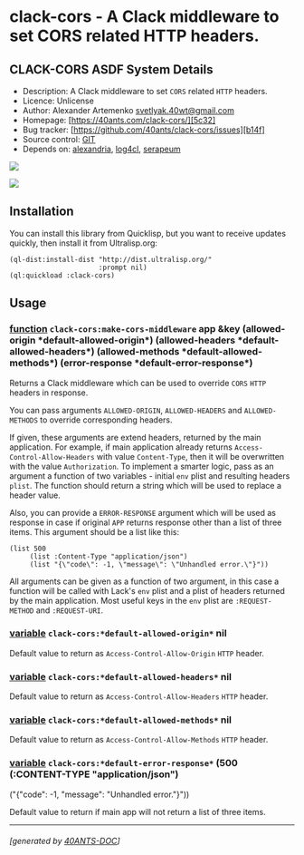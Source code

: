 <a id="x-28CLACK-CORS-DOCS-2FINDEX-3A-40README-2040ANTS-DOC-2FLOCATIVES-3ASECTION-29"></a>

# clack-cors - A Clack middleware to set CORS related HTTP headers.

<a id="clack-cors-asdf-system-details"></a>

## CLACK-CORS ASDF System Details

* Description: A Clack middleware to set `CORS` related `HTTP` headers.
* Licence: Unlicense
* Author: Alexander Artemenko <svetlyak.40wt@gmail.com>
* Homepage: [https://40ants.com/clack-cors/][5c32]
* Bug tracker: [https://github.com/40ants/clack-cors/issues][b14f]
* Source control: [GIT][74db]
* Depends on: [alexandria][8236], [log4cl][7f8b], [serapeum][c41d]

[![](https://github-actions.40ants.com/40ants/clack-cors/matrix.svg?only=ci.run-tests)][1700]

![](http://quickdocs.org/badge/clack-cors.svg)

<a id="x-28CLACK-CORS-DOCS-2FINDEX-3A-3A-40INSTALLATION-2040ANTS-DOC-2FLOCATIVES-3ASECTION-29"></a>

## Installation

You can install this library from Quicklisp, but you want to receive updates quickly, then install it from Ultralisp.org:

```
(ql-dist:install-dist "http://dist.ultralisp.org/"
                      :prompt nil)
(ql:quickload :clack-cors)
```
<a id="x-28CLACK-CORS-DOCS-2FINDEX-3A-3A-40USAGE-2040ANTS-DOC-2FLOCATIVES-3ASECTION-29"></a>

## Usage

<a id="x-28CLACK-CORS-3AMAKE-CORS-MIDDLEWARE-20FUNCTION-29"></a>

### [function](308b) `clack-cors:make-cors-middleware` app &key (allowed-origin \*default-allowed-origin\*) (allowed-headers \*default-allowed-headers\*) (allowed-methods \*default-allowed-methods\*) (error-response \*default-error-response\*)

Returns a Clack middleware which can be used to override `CORS` `HTTP` headers in response.

You can pass arguments `ALLOWED-ORIGIN`, `ALLOWED-HEADERS` and `ALLOWED-METHODS` to override corresponding headers.

If given, these arguments are extend headers, returned by the main application. For example, if main application
already returns `Access-Control-Allow-Headers` with value `Content-Type`, then it will be overwritten with
the value `Authorization`. To implement a smarter logic, pass as an argument a function of two variables - initial
`env` plist and resulting headers `plist`. The function should return a string which will be used
to replace a header value.

Also, you can provide a `ERROR-RESPONSE` argument which will be used as response
in case if original `APP` returns response other than a list of three items. This argument
should be a list like this:

```
(list 500
     (list :Content-Type "application/json")
     (list "{\"code\": -1, \"message\": \"Unhandled error.\"}"))
```
All arguments can be given as a function of two argument, in this case a function
will be called with Lack's `env` plist and a plist of headers returned by the main application.
Most useful keys in the `env` plist are `:REQUEST-METHOD` and `:REQUEST-URI`.

<a id="x-28CLACK-CORS-3A-2ADEFAULT-ALLOWED-ORIGIN-2A-20-28VARIABLE-29-29"></a>

### [variable](b52b) `clack-cors:*default-allowed-origin*` nil

Default value to return as `Access-Control-Allow-Origin` `HTTP` header.

<a id="x-28CLACK-CORS-3A-2ADEFAULT-ALLOWED-HEADERS-2A-20-28VARIABLE-29-29"></a>

### [variable](07aa) `clack-cors:*default-allowed-headers*` nil

Default value to return as `Access-Control-Allow-Headers` `HTTP` header.

<a id="x-28CLACK-CORS-3A-2ADEFAULT-ALLOWED-METHODS-2A-20-28VARIABLE-29-29"></a>

### [variable](9eb4) `clack-cors:*default-allowed-methods*` nil

Default value to return as `Access-Control-Allow-Methods` `HTTP` header.

<a id="x-28CLACK-CORS-3A-2ADEFAULT-ERROR-RESPONSE-2A-20-28VARIABLE-29-29"></a>

### [variable](24e9) `clack-cors:*default-error-response*` (500 (:CONTENT-TYPE "application/json")
 ("{\"code\": -1, \"message\": \"Unhandled error.\"}"))

Default value to return if main app will not return a list of three items.


[5c32]: https://40ants.com/clack-cors/
[74db]: https://github.com/40ants/clack-cors
[1700]: https://github.com/40ants/clack-cors/actions
[b52b]: https://github.com/40ants/clack-cors/blob/b13b3351963120c990e2b6b53bf04ab0571ea8eb/src/core.lisp#L18
[07aa]: https://github.com/40ants/clack-cors/blob/b13b3351963120c990e2b6b53bf04ab0571ea8eb/src/core.lisp#L21
[9eb4]: https://github.com/40ants/clack-cors/blob/b13b3351963120c990e2b6b53bf04ab0571ea8eb/src/core.lisp#L24
[24e9]: https://github.com/40ants/clack-cors/blob/b13b3351963120c990e2b6b53bf04ab0571ea8eb/src/core.lisp#L27
[308b]: https://github.com/40ants/clack-cors/blob/b13b3351963120c990e2b6b53bf04ab0571ea8eb/src/core.lisp#L66
[b14f]: https://github.com/40ants/clack-cors/issues
[8236]: https://quickdocs.org/alexandria
[7f8b]: https://quickdocs.org/log4cl
[c41d]: https://quickdocs.org/serapeum

* * *
###### [generated by [40ANTS-DOC](https://40ants.com/doc/)]
